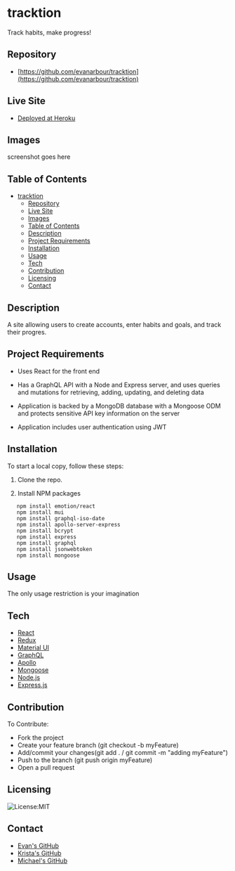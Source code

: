 # tracktion

Track habits, make progress!

## Repository

- [https://github.com/evanarbour/tracktion](https://github.com/evanarbour/tracktion)

## Live Site

- [Deployed at Heroku](https://stark-hollows-90988.herokuapp.com/)

## Images

screenshot goes here 

## Table of Contents

- [tracktion](#tracktion)
  - [Repository](#repository)
  - [Live Site](#live-site)
  - [Images](#images)
  - [Table of Contents](#table-of-contents)
  - [Description](#description)
  - [Project Requirements](#project-requirements)
  - [Installation](#installation)
  - [Usage](#usage)
  - [Tech](#tech)
  - [Contribution](#contribution)
  - [Licensing](#licensing)
  - [Contact](#contact)

## Description

A site allowing users to create accounts, enter habits and goals, and track their progres.

## Project Requirements

- Uses React for the front end

- Has a GraphQL API with a Node and Express server, and uses queries and mutations for retrieving, adding, updating, and deleting data

- Application is backed by a MongoDB database with a Mongoose ODM and protects sensitive API key information on the server

- Application includes user authentication using JWT

## Installation

To start a local copy, follow these steps:

1. Clone the repo.

2. Install NPM packages
 ```
    npm install emotion/react
    npm install mui
    npm install graphql-iso-date
    npm install apollo-server-express
    npm install bcrypt
    npm install express
    npm install graphql
    npm install jsonwebtoken
    npm install mongoose
```

## Usage

The only usage restriction is your imagination

## Tech

- [React](https://reactjs.org/)
- [Redux](https://redux.js.org/)
- [Material UI](https://mui.com/)
- [GraphQL](https://graphql.org/)
- [Apollo](https://www.apollographql.com/)
- [Mongoose](https://www.mongodb.com/)
- [Node.js](https://nodejs.org/)
- [Express.js](https://expressjs.com/)

## Contribution

To Contribute: 
- Fork the project
- Create your feature branch (git checkout -b myFeature)
- Add/commit your changes(git add . / git commit -m "adding myFeature")
- Push to the branch (git push origin myFeature)
- Open a pull request

## Licensing
![License:MIT](https://img.shields.io/badge/License-MIT-blue.svg)


## Contact
- [Evan's GitHub](https://github.com/evanarbour)
- [Krista's GitHub](https://github.com/kjnb-0)
- [Michael's GitHub](https://github.com/MichaelHermes)
